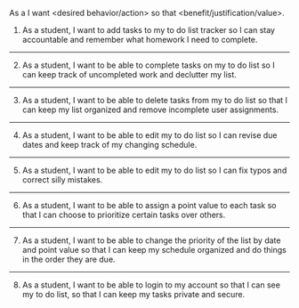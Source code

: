 As a <type of user> I want <desired behavior/action> so that <benefit/justification/value>.

1. As a student, I want to add tasks to my to do list tracker so I can stay accountable and remember what homework I need to complete.
---
2. As a student, I want to be able to complete tasks on my to do list so I can keep track of uncompleted work and declutter my list.
---
3. As a student, I want to be able to delete tasks from my to do list so that I can keep my list organized and remove incomplete user assignments.
---
4. As a student, I want to be able to edit my to do list so I can revise due dates and keep track of my changing schedule. 
---
5. As a student, I want to be able to edit my to do list so I can fix typos and correct silly mistakes.
---
6. As a student, I want to be able to assign a point value to each task so that I can choose to prioritize certain tasks over others.
---
7. As a student, I want to be able to change the priority of the list by date and point value so that I can keep my schedule organized and do things in the order they are due.
---
8. As a student, I want to be able to login to my account so that I can see my to do list, so that I can keep my tasks private and secure.

